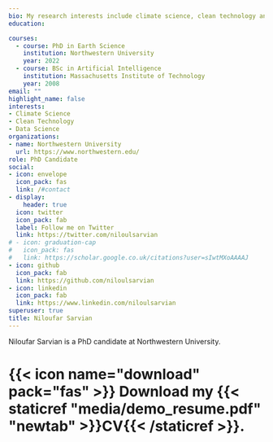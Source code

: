 ```yaml
---
bio: My research interests include climate science, clean technology and data science.
education:

courses:
  - course: PhD in Earth Science
    institution: Northwestern University
    year: 2022
  - course: BSc in Artificial Intelligence
    institution: Massachusetts Institute of Technology
    year: 2008
email: ""
highlight_name: false
interests:
- Climate Science
- Clean Technology
- Data Science
organizations:
- name: Northwestern University
  url: https://www.northwestern.edu/
role: PhD Candidate
social:
- icon: envelope
  icon_pack: fas
  link: /#contact
- display:
    header: true
  icon: twitter
  icon_pack: fab
  label: Follow me on Twitter
  link: https://twitter.com/niloulsarvian
# - icon: graduation-cap
#   icon_pack: fas
#   link: https://scholar.google.co.uk/citations?user=sIwtMXoAAAAJ
- icon: github
  icon_pack: fab
  link: https://github.com/niloulsarvian
- icon: linkedin
  icon_pack: fab
  link: https://www.linkedin.com/niloulsarvian
superuser: true
title: Niloufar Sarvian
---
```


Niloufar Sarvian is a PhD candidate at Northwestern University.

# 
# {{< icon name="download" pack="fas" >}} Download my {{< staticref "media/demo_resume.pdf" "newtab" >}}CV{{< /staticref >}}.
